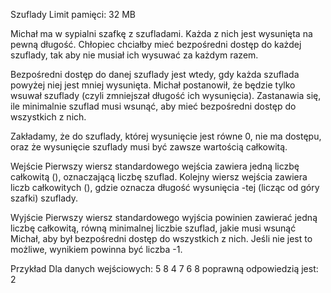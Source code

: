 Szuflady
Limit pamięci: 32 MB

Michał ma w sypialni szafkę z szufladami. Każda z nich jest wysunięta na pewną długość. Chłopiec chciałby mieć bezpośredni dostęp do każdej szuflady, tak aby nie musiał ich wysuwać za każdym razem.

Bezpośredni dostęp do danej szuflady jest wtedy, gdy każda szuflada powyżej niej jest mniej wysunięta. Michał postanowił, że będzie tylko wsuwał szuflady (czyli zmniejszał długość ich wysunięcia). Zastanawia się, ile minimalnie szuflad musi wsunąć, aby mieć bezpośredni dostęp do wszystkich z nich.

Zakładamy, że do szuflady, której wysunięcie jest równe 0, nie ma dostępu, oraz że wysunięcie szuflady musi być zawsze wartością całkowitą.

Wejście
Pierwszy wiersz standardowego wejścia zawiera jedną liczbę całkowitą (), oznaczającą liczbę szuflad. Kolejny wiersz wejścia zawiera liczb całkowitych (), gdzie oznacza długość wysunięcia -tej (licząc od góry szafki) szuflady.

Wyjście
Pierwszy wiersz standardowego wyjścia powinien zawierać jedną liczbę całkowitą, równą minimalnej liczbie szuflad, jakie musi wsunąć Michał, aby był bezpośredni dostęp do wszystkich z nich. Jeśli nie jest to możliwe, wynikiem powinna być liczba -1.

Przykład
Dla danych wejściowych:
5
8 4 7 6 8
poprawną odpowiedzią jest:
2

